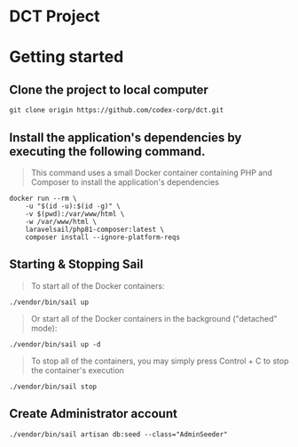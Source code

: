 # DCT Project


Getting started
=============

## Clone the project to local computer

```
git clone origin https://github.com/codex-corp/dct.git
```

## Install the application's dependencies by executing the following command.

> This command uses a small Docker container containing PHP and Composer to install the application's dependencies

```
docker run --rm \
    -u "$(id -u):$(id -g)" \
    -v $(pwd):/var/www/html \
    -w /var/www/html \
    laravelsail/php81-composer:latest \
    composer install --ignore-platform-reqs
```

## Starting & Stopping Sail

> To start all of the Docker containers:

```
./vendor/bin/sail up
```

> Or start all of the Docker containers in the background ("detached" mode):

```
./vendor/bin/sail up -d
```

> To stop all of the containers, you may simply press Control + C to stop the container's execution

```
./vendor/bin/sail stop
```

## Create Administrator account

```
./vendor/bin/sail artisan db:seed --class="AdminSeeder"
```
